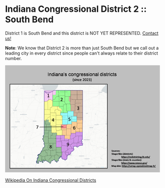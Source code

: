 # Indiana Congressional District 2 :: South Bend

District 1 is South Bend and this district is NOT YET REPRESENTED.  [Contact us!](/contact.html)

**Note**: We know that District 2 is more than just South Bend but we call out a leading city in every district since people can't always relate to their district number.

![image](/images/districts.png)

[Wikipedia On Indiana Congressional Districts](https://en.wikipedia.org/wiki/Indiana%27s_congressional_districts)